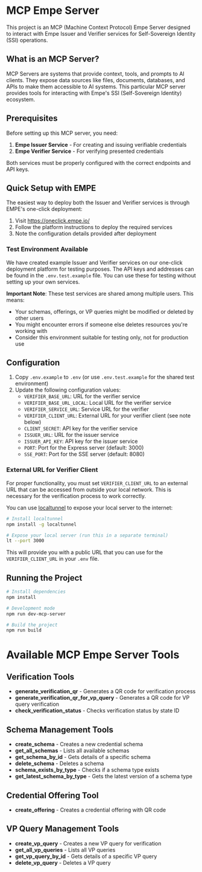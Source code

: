 # MCP Empe Server

This project is an MCP (Machine Context Protocol) Empe Server designed to interact with Empe Issuer and Verifier services for Self-Sovereign Identity (SSI) operations.

## What is an MCP Server?

MCP Servers are systems that provide context, tools, and prompts to AI clients. They expose data sources like files, documents, databases, and APIs to make them accessible to AI systems. This particular MCP server provides tools for interacting with Empe's SSI (Self-Sovereign Identity) ecosystem.

## Prerequisites

Before setting up this MCP server, you need:

1. **Empe Issuer Service** - For creating and issuing verifiable credentials
2. **Empe Verifier Service** - For verifying presented credentials

Both services must be properly configured with the correct endpoints and API keys.

## Quick Setup with EMPE

The easiest way to deploy both the Issuer and Verifier services is through EMPE's one-click deployment:

1. Visit https://oneclick.empe.io/
2. Follow the platform instructions to deploy the required services
3. Note the configuration details provided after deployment

### Test Environment Available

We have created example Issuer and Verifier services on our one-click deployment platform for testing purposes. The API keys and addresses can be found in the `.env.test.example` file. You can use these for testing without setting up your own services.

**Important Note**: These test services are shared among multiple users. This means:
- Your schemas, offerings, or VP queries might be modified or deleted by other users
- You might encounter errors if someone else deletes resources you're working with
- Consider this environment suitable for testing only, not for production use

## Configuration

1. Copy `.env.example` to `.env` (or use `.env.test.example` for the shared test environment)
2. Update the following configuration values:
    - `VERIFIER_BASE_URL`: URL for the verifier service
    - `VERIFIER_BASE_URL_LOCAL`: Local URL for the verifier service
    - `VERIFIER_SERVICE_URL`: Service URL for the verifier
    - `VERIFIER_CLIENT_URL`: External URL for your verifier client (see note below)
    - `CLIENT_SECRET`: API key for the verifier service
    - `ISSUER_URL`: URL for the issuer service
    - `ISSUER_API_KEY`: API key for the issuer service
    - `PORT`: Port for the Express server (default: 3000)
    - `SSE_PORT`: Port for the SSE server (default: 8080)

### External URL for Verifier Client

For proper functionality, you must set `VERIFIER_CLIENT_URL` to an external URL that can be accessed from outside your local network. This is necessary for the verification process to work correctly.

You can use [localtunnel](https://theboroer.github.io/localtunnel-www/) to expose your local server to the internet:

```bash
# Install localtunnel
npm install -g localtunnel

# Expose your local server (run this in a separate terminal)
lt --port 3000
```

This will provide you with a public URL that you can use for the `VERIFIER_CLIENT_URL` in your `.env` file.

## Running the Project

```bash
# Install dependencies
npm install

# Development mode
npm run dev-mcp-server

# Build the project
npm run build
```

# Available MCP Empe Server Tools

## Verification Tools
- **generate_verification_qr** - Generates a QR code for verification process
- **generate_verification_qr_for_vp_query** - Generates a QR code for VP query verification
- **check_verification_status** - Checks verification status by state ID

## Schema Management Tools
- **create_schema** - Creates a new credential schema
- **get_all_schemas** - Lists all available schemas
- **get_schema_by_id** - Gets details of a specific schema
- **delete_schema** - Deletes a schema
- **schema_exists_by_type** - Checks if a schema type exists
- **get_latest_schema_by_type** - Gets the latest version of a schema type

## Credential Offering Tool
- **create_offering** - Creates a credential offering with QR code

## VP Query Management Tools
- **create_vp_query** - Creates a new VP query for verification
- **get_all_vp_queries** - Lists all VP queries
- **get_vp_query_by_id** - Gets details of a specific VP query
- **delete_vp_query** - Deletes a VP query

